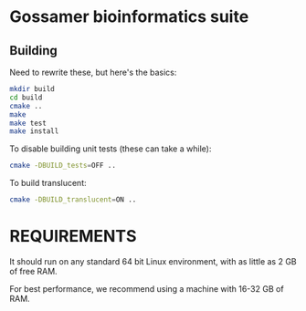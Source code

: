 # Gossamer bioinformatics suite

## Building

Need to rewrite these, but here's the basics:

```bash
mkdir build
cd build
cmake ..
make
make test
make install
```

To disable building unit tests (these can take a while):

```bash
cmake -DBUILD_tests=OFF ..
```

To build translucent:

```bash
cmake -DBUILD_translucent=ON ..
```


REQUIREMENTS
============

It should run on any standard 64 bit Linux environment, with as little as 
2 GB of free RAM.

For best performance, we recommend using a machine with 16-32 GB of RAM.

